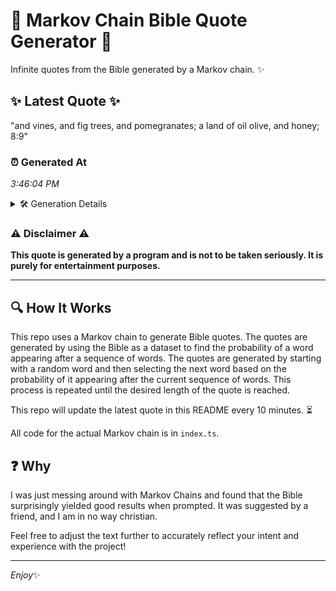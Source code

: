# 📖 Markov Chain Bible Quote Generator 📖

Infinite quotes from the Bible generated by a Markov chain. ✨

## ✨ Latest Quote ✨
"and vines, and fig trees, and pomegranates; a land of oil olive, and honey; 8:9"

### ⏰ Generated At
*3:46:04 PM*

<details>
    <summary>🛠️ Generation Details</summary>
    <p>
        <strong>🌱 Seed:</strong> and<br>
        <strong>🔄 Iterations:</strong> 14<br>
        <strong>📜 Context History:</strong><br>[ and ]: vines,<br>[ and, vines, ]: and<br>[ and, vines,, and ]: fig<br>[ and, vines,, and, fig ]: trees,<br>[ and, vines,, and, fig, trees, ]: and<br>[ and, vines,, and, fig, trees,, and ]: pomegranates;<br>[ vines,, and, fig, trees,, and, pomegranates; ]: a<br>[ and, fig, trees,, and, pomegranates;, a ]: land<br>[ fig, trees,, and, pomegranates;, a, land ]: of<br>[ trees,, and, pomegranates;, a, land, of ]: oil<br>[ and, pomegranates;, a, land, of, oil ]: olive,<br>[ pomegranates;, a, land, of, oil, olive, ]: and<br>[ a, land, of, oil, olive,, and ]: honey;<br>[ land, of, oil, olive,, and, honey; ]: 8:9<br>
    </p>
</details>

### ⚠️ Disclaimer ⚠️
**This quote is generated by a program and is not to be taken seriously. It is purely for entertainment purposes.**

---

## 🔍 How It Works

This repo uses a Markov chain to generate Bible quotes. The quotes are generated by using the Bible as a dataset to find the probability of a word appearing after a sequence of words. The quotes are generated by starting with a random word and then selecting the next word based on the probability of it appearing after the current sequence of words. This process is repeated until the desired length of the quote is reached.

This repo will update the latest quote in this README every 10 minutes. ⏳

All code for the actual Markov chain is in `index.ts`.

## ❓ Why

I was just messing around with Markov Chains and found that the Bible surprisingly yielded good results when prompted. 
It was suggested by a friend, and I am in no way christian.

Feel free to adjust the text further to accurately reflect your intent and experience with the project!

---

*Enjoy*✨
